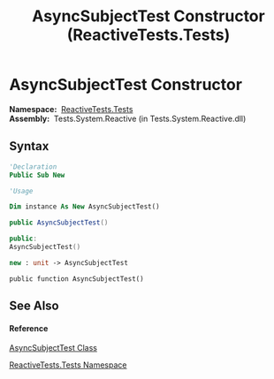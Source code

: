 ﻿---
title: AsyncSubjectTest Constructor  (ReactiveTests.Tests)
TOCTitle: AsyncSubjectTest Constructor
ms:assetid: M:ReactiveTests.Tests.AsyncSubjectTest.#ctor
ms:mtpsurl: https://msdn.microsoft.com/en-us/library/reactivetests.tests.asyncsubjecttest.asyncsubjecttest(v=VS.103)
ms:contentKeyID: 36620817
ms.date: 06/28/2011
mtps_version: v=VS.103
f1_keywords:
- ReactiveTests.Tests.AsyncSubjectTest.#ctor
- ReactiveTests.Tests.AsyncSubjectTest.AsyncSubjectTest
dev_langs:
- CSharp
- JScript
- VB
- FSharp
- c++
---

# AsyncSubjectTest Constructor

**Namespace:**  [ReactiveTests.Tests](hh289046\(v=vs.103\).md)  
**Assembly:**  Tests.System.Reactive (in Tests.System.Reactive.dll)

## Syntax

``` vb
'Declaration
Public Sub New
```

``` vb
'Usage

Dim instance As New AsyncSubjectTest()
```

``` csharp
public AsyncSubjectTest()
```

``` c++
public:
AsyncSubjectTest()
```

``` fsharp
new : unit -> AsyncSubjectTest
```

``` jscript
public function AsyncSubjectTest()
```

## See Also

#### Reference

[AsyncSubjectTest Class](hh303103\(v=vs.103\).md)

[ReactiveTests.Tests Namespace](hh289046\(v=vs.103\).md)

